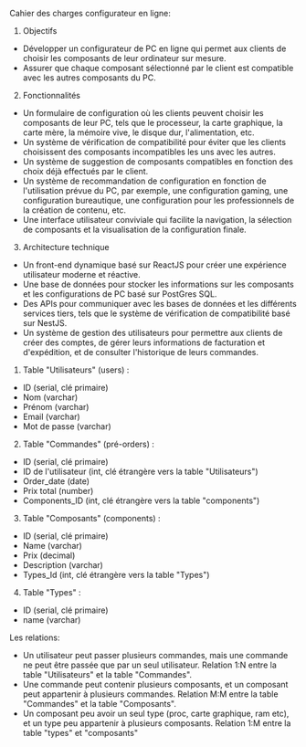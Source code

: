 Cahier des charges configurateur en ligne:

1.  Objectifs

*   Développer un configurateur de PC en ligne qui permet aux clients de choisir les composants de leur ordinateur sur mesure.
*   Assurer que chaque composant sélectionné par le client est compatible avec les autres composants du PC.



2.  Fonctionnalités

*   Un formulaire de configuration où les clients peuvent choisir les composants de leur PC, tels que le processeur, la carte graphique, la carte mère, la mémoire vive, le disque dur, l'alimentation, etc.
*   Un système de vérification de compatibilité pour éviter que les clients choisissent des composants incompatibles les uns avec les autres.
*   Un système de suggestion de composants compatibles en fonction des choix déjà effectués par le client.
*   Un système de recommandation de configuration en fonction de l'utilisation prévue du PC, par exemple, une configuration gaming, une configuration bureautique, une configuration pour les professionnels de la création de contenu, etc.
*   Une interface utilisateur conviviale qui facilite la navigation, la sélection de composants et la visualisation de la configuration finale.



3.  Architecture technique

*   Un front-end dynamique basé sur ReactJS pour créer une expérience utilisateur moderne et réactive.
*   Une base de données pour stocker les informations sur les composants et les configurations de PC basé sur PostGres SQL.
*   Des APIs pour communiquer avec les bases de données et les différents services tiers, tels que le système de vérification de compatibilité basé sur NestJS.
*   Un système de gestion des utilisateurs pour permettre aux clients de créer des comptes, de gérer leurs informations de facturation et d'expédition, et de consulter l'historique de leurs commandes.






1.  Table "Utilisateurs" (users) :

*   ID (serial, clé primaire)
*   Nom (varchar)
*   Prénom (varchar)
*   Email (varchar)
*   Mot de passe (varchar)

2.  Table "Commandes" (pré-orders) :

*   ID (serial, clé primaire)
*   ID de l'utilisateur (int, clé étrangère vers la table "Utilisateurs")
*   Order_date (date)
*   Prix total (number)
*   Components_ID (int, clé étrangère vers la table "components")

3.  Table "Composants" (components) :

*   ID (serial, clé primaire)
*   Name (varchar)
*   Prix (decimal)
*   Description (varchar)
*   Types_Id (int, clé étrangère vers la table "Types")

4. Table "Types" :

*  ID (serial, clé primaire)
*  name (varchar)


Les relations:

*   Un utilisateur peut passer plusieurs commandes, mais une commande ne peut être passée que par un seul utilisateur. Relation 1:N entre la table "Utilisateurs" et la table "Commandes".
*   Une commande peut contenir plusieurs composants, et un composant peut appartenir à plusieurs commandes. Relation M:M entre la table "Commandes" et la table "Composants".
*  Un composant peu avoir un seul type (proc, carte graphique, ram etc), et un type peu appartenir à plusieurs composants. Relation 1:M  entre la table "types" et "composants"
